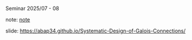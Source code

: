Seminar 2025/07 - 08

note: [note](./note)

slide: https://abap34.github.io/Systematic-Design-of-Galois-Connections/
